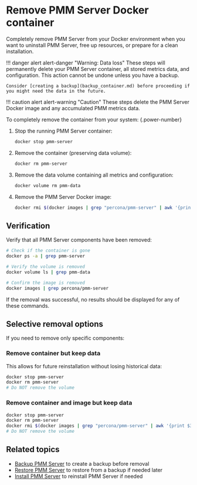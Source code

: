 # Remove PMM Server Docker container

Completely remove PMM Server from your Docker environment when you want to uninstall PMM Server, free up resources, or prepare for a clean installation.


!!! danger alert alert-danger "Warning: Data loss"
    These steps will permanently delete your PMM Server container, all stored metrics data, and configuration. This action cannot be undone unless you have a backup.

    Consider [creating a backup](backup_container.md) before proceeding if you might need the data in the future.


!!! caution alert alert-warning "Caution"
    These steps delete the PMM Server Docker image and any accumulated PMM metrics data.

To completely remove the container from your system:
{.power-number}

1. Stop the running PMM Server container:

    ```sh
    docker stop pmm-server
    ```

2. Remove the container (preserving data volume):

    ```sh
    docker rm pmm-server
    ```

3. Remove the data volume containing all metrics and configuration:

    ```sh
    docker volume rm pmm-data
    ```

4. Remove the PMM Server Docker image:

    ```sh
    docker rmi $(docker images | grep "percona/pmm-server" | awk '{print $3}')
    ```

## Verification

Verify that all PMM Server components have been removed:

```sh
# Check if the container is gone
docker ps -a | grep pmm-server

# Verify the volume is removed
docker volume ls | grep pmm-data

# Confirm the image is removed
docker images | grep percona/pmm-server
```

If the removal was successful, no results should be displayed for any of these commands. 

## Selective removal options

If you need to remove only specific components:

### Remove container but keep data

This allows for future reinstallation without losing historical data:

```sh
docker stop pmm-server
docker rm pmm-server
# Do NOT remove the volume
```

### Remove container and image but keep data

```sh
docker stop pmm-server
docker rm pmm-server
docker rmi $(docker images | grep "percona/pmm-server" | awk '{print $3}')
# Do NOT remove the volume
```

## Related topics

- [Backup PMM Server](../docker/backup_container.md) to create a backup before removal
- [Restore PMM Server](../docker/remove_container.md) to restore from a backup if needed later
- [Install PMM Server](index.md) to reinstall PMM Server if needed